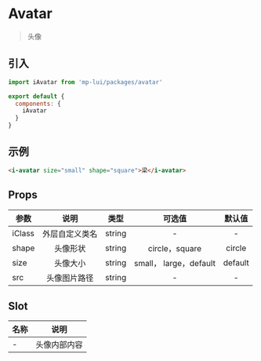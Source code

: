 # Avatar

> 头像

## 引入

``` js
import iAvatar from 'mp-lui/packages/avatar'

export default {
  components: {
    iAvatar
  }
}
```

## 示例

``` html
<i-avatar size="small" shape="square">梁</i-avatar>
```

## Props

| 参数           | 说明                           |   类型   | 可选值 | 默认值 |
| ------------- |:-----------------------------:| :-------:|:-------:| :-----------: |
| iClass | 外层自定义类名 | string | - | - |
| shape | 头像形状 | string   | circle，square | circle |
| size | 头像大小 |  string  | small， large，default | default |
| src | 头像图片路径 | string | - | - |

## Slot

| 名称 |     说明     |
| ---- | :----------: |
| -    | 头像内部内容 |

